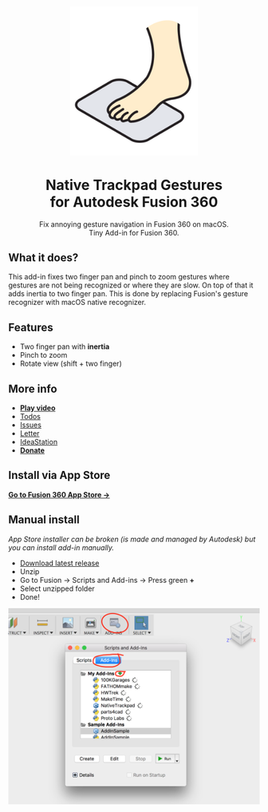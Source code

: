 <p align="center"><img src="logo.png" width="256"/></p>

<h1 align="center">Native Trackpad Gestures<br/>for Autodesk Fusion 360</h1>
<p align="center">Fix annoying gesture navigation in Fusion 360 on macOS.<br/>Tiny Add-in for Fusion 360.</p>

## What it does?

This add-in fixes two finger pan and pinch to zoom gestures where gestures are not being recognized or where they are slow. On top of that it adds inertia to two finger pan. This is done by replacing Fusion's gesture recognizer with macOS native recognizer.

## Features

- Two finger pan with **inertia**
- Pinch to zoom
- Rotate view (shift + two finger)

## More info

- [**Play video**](https://www.youtube.com/watch?v=7M2McvpOL90)
- [Todos](https://github.com/pravdomil/Native-Trackpad/search?q=todo)
- [Issues](https://github.com/pravdomil/Native-Trackpad/issues)
- [Letter](https://medium.com/@smenor/an-open-letter-to-the-next-ceo-of-autodesk-310c02dd5607#9844)
- [IdeaStation](https://forums.autodesk.com/t5/ideastation-request-a-feature-or/use-native-trackpad-gesture-recognition-on-macos/idi-p/7018667)
- [**Donate**](https://www.paypal.com/cgi-bin/webscr?cmd=_s-xclick&hosted_button_id=BCL2X3AFQBAP2&item_name=NativeTrackpad%20beer)

## Install via App Store

[**Go to Fusion 360 App Store →**](https://apps.autodesk.com/FUSION/en/Detail/Index?id=2223881439415941299)

## Manual install

*App Store installer can be broken (is made and managed by Autodesk) but you can install add-in manually.*

- [Download latest release](https://github.com/pravdomil/Native-Trackpad/releases/download/0.11/NativeTrackpad.zip)
- Unzip
- Go to Fusion → Scripts and Add-ins → Press green **+**
- Select unzipped folder
- Done!

![manual install](install.png)
